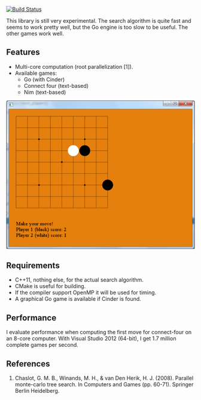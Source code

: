 [![Build Status](https://travis-ci.org/PetterS/monte-carlo-tree-search.png)](https://travis-ci.org/PetterS/monte-carlo-tree-search)

This library is still very experimental. 
The search algorithm is quite fast and seems to work pretty well, but the Go engine is too slow to be useful.
The other games work well.

Features
-----------
* Multi-core computation (root parallelization [1]).
* Available games:
  * Go (with Cinder)
  * Connect four (text-based)
  * Nim (text-based)

![Build Status](screenshots/Go.png)

Requirements
------------
 * C++11, nothing else, for the actual search algorithm.
 * CMake is useful for building.
 * If the compiler support OpenMP it will be used for timing.
 * A graphical Go game is available if Cinder is found.

Performance
-----------
I evaluate performance when computing the first move for connect-four on an 8-core computer.
With Visual Studio 2012 (64-bit), I get 1.7 million complete games per second.

References
----------
1. Chaslot, G. M. B., Winands, M. H., & van Den Herik, H. J. (2008). Parallel monte-carlo tree search. In Computers and Games (pp. 60-71). Springer Berlin Heidelberg.
